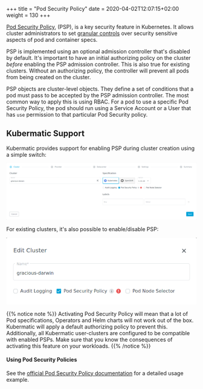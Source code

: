 +++
title = "Pod Security Policy"
date = 2020-04-02T12:07:15+02:00
weight = 130
+++

[Pod Security Policy](https://kubernetes.io/docs/concepts/policy/pod-security-policy/), (PSP), is a key security feature in Kubernetes. It allows cluster administrators to set [granular controls](https://kubernetes.io/docs/concepts/policy/pod-security-policy/#policy-reference) over security sensitive aspects of pod and container specs.

PSP is implemented using an optional admission controller that's disabled by default. It's important to have an initial authorizing policy on the cluster _before_ enabling the PSP admission controller.
This is also true for existing clusters. Without an authorizing policy, the controller will prevent all pods from being created on the cluster.

PSP objects are cluster-level objects. They define a set of conditions that a pod must pass to be accepted by the PSP admission controller. The most common way to apply this is using RBAC. For a pod to use a specific Pod Security Policy, the pod should run using a Service Account or a User that has `use` permission to that particular Pod Security policy.

## Kubermatic Support

Kubermatic provides support for enabling PSP during cluster creation using a simple switch:

![Create Cluster](01-create-cluster.png)

For existing clusters, it's also possible to enable/disable PSP:

![Edit Cluster](01-edit-cluster.png)


{{% notice note %}}
Activating Pod Security Policy will mean that a lot of Pod specifications, Operators and Helm charts will not work out of the box. Kubermatic will apply a default authorizing policy to prevent this. Additionally, all Kubermatic user-clusters are configured to be compatible with enabled PSPs. Make sure that you know the consequences of activating this feature on your workloads.
{{% /notice %}}


#### Using Pod Security Policies

See the [official Pod Security Policy documentation](https://kubernetes.io/docs/concepts/policy/pod-security-policy/#example) for a detailed usage example.

